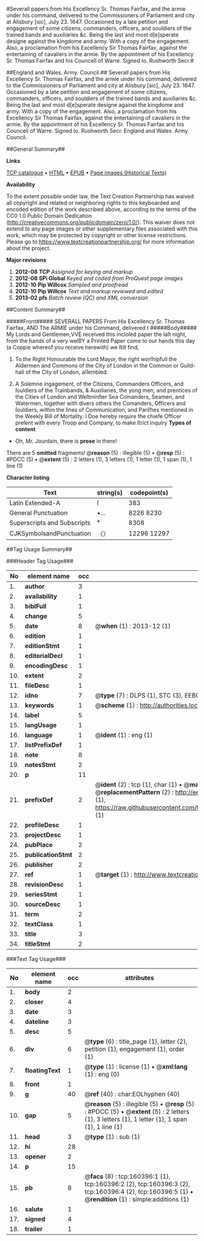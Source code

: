 #Severall papers from His Excellency Sr. Thomas Fairfax, and the armie under his command, delivered to the Commissioners of Parliament and city at Alisbury [sic], July 23. 1647. Occasioned by a late petition and engagement of some citizens, commanders, officers, and souldiers of the trained bands and auxiliaries &c. Being the last and most d[e]sperate designe against the kingdome and army. With a copy of the engagement. Also, a proclamation from his Excellency Sir Thomas Fairfax, against the entertaining of cavaliers in the armie. By the appointment of his Excellency Sr. Thomas Fairfax and his Councell of Warre. Signed Io. Rushworth Secr.#

##England and Wales. Army. Council.##
Severall papers from His Excellency Sr. Thomas Fairfax, and the armie under his command, delivered to the Commissioners of Parliament and city at Alisbury [sic], July 23. 1647. Occasioned by a late petition and engagement of some citizens, commanders, officers, and souldiers of the trained bands and auxiliaries &c. Being the last and most d[e]sperate designe against the kingdome and army. With a copy of the engagement. Also, a proclamation from his Excellency Sir Thomas Fairfax, against the entertaining of cavaliers in the armie. By the appointment of his Excellency Sr. Thomas Fairfax and his Councell of Warre. Signed Io. Rushworth Secr.
England and Wales. Army. Council.

##General Summary##

**Links**

[TCP catalogue](http://www.ota.ox.ac.uk/tcp/)  • 
[HTML](http://tei.it.ox.ac.uk/tcp/Texts-HTML/free/A84/A84980.html)  • 
[EPUB](http://tei.it.ox.ac.uk/tcp/Texts-EPUB/free/A84/A84980.epub) • 
[Page images (Historical Texts)](https://historicaltexts.jisc.ac.uk/eebo-99862238e)

**Availability**

To the extent possible under law, the Text Creation Partnership has waived all copyright and related or neighboring rights to this keyboarded and encoded edition of the work described above, according to the terms of the CC0 1.0 Public Domain Dedication (http://creativecommons.org/publicdomain/zero/1.0/). This waiver does not extend to any page images or other supplementary files associated with this work, which may be protected by copyright or other license restrictions. Please go to https://www.textcreationpartnership.org/ for more information about the project.

**Major revisions**

1. __2012-08__ __TCP__ *Assigned for keying and markup*
1. __2012-08__ __SPi Global__ *Keyed and coded from ProQuest page images*
1. __2012-10__ __Pip Willcox__ *Sampled and proofread*
1. __2012-10__ __Pip Willcox__ *Text and markup reviewed and edited*
1. __2013-02__ __pfs__ *Batch review (QC) and XML conversion*

##Content Summary##

#####Front#####
SEVERALL PAPERS From His Excellency Sr. Thomas Fairfax, AND The ARMIE under his Command, delivered t
#####Body#####
My Lords and Gentlemen,VVE received this incloſed paper the laſt night, from the hands of a very welBY a Printed Paper come to our hands this day (a Coppie whereof you receive herewith) we ſtill find,
1. To the Right Honourable the Lord Mayor, the right worſhipfull the Aldermen and Commons of the City of London in the Common or Guild-hall of the City of London, aſſembled.

1. A Solemne ingagement, of the Citizens, Commanders Officers, and ſouldiers of the Trainbands, & Auxiliaries, the yong men, and prentices of the Cities of London and Weſtminſter Sea Comanders, Seamen, and Watermen, together with divers others the Comanders, Officers and ſouldiers, within the lines of Communication, and Pariſhes mentioned in the Weekly Bill of Mortality.
I Doe hereby require the chiefe Officer preſent with every Troop and Company, to make ſtrict inquiry
**Types of content**

  * Oh, Mr. Jourdain, there is **prose** in there!

There are 5 **omitted** fragments! 
 @__reason__ (5) : illegible (5)  •  @__resp__ (5) : #PDCC (5)  •  @__extent__ (5) : 2 letters (1), 3 letters (1), 1 letter (1), 1 span (1), 1 line (1)

**Character listing**


|Text|string(s)|codepoint(s)|
|---|---|---|
|Latin Extended-A|ſ|383|
|General Punctuation|•…|8226 8230|
|Superscripts             and Subscripts|⁴|8308|
|CJKSymbolsandPunctuation|〈〉|12296 12297|

##Tag Usage Summary##

###Header Tag Usage###

|No|element name|occ|attributes|
|---|---|---|---|
|1.|__author__|3||
|2.|__availability__|1||
|3.|__biblFull__|1||
|4.|__change__|5||
|5.|__date__|8| @__when__ (1) : 2013-12 (1)|
|6.|__edition__|1||
|7.|__editionStmt__|1||
|8.|__editorialDecl__|1||
|9.|__encodingDesc__|1||
|10.|__extent__|2||
|11.|__fileDesc__|1||
|12.|__idno__|7| @__type__ (7) : DLPS (1), STC (3), EEBO-CITATION (1), PROQUEST (1), VID (1)|
|13.|__keywords__|1| @__scheme__ (1) : http://authorities.loc.gov/ (1)|
|14.|__label__|5||
|15.|__langUsage__|1||
|16.|__language__|1| @__ident__ (1) : eng (1)|
|17.|__listPrefixDef__|1||
|18.|__note__|8||
|19.|__notesStmt__|2||
|20.|__p__|11||
|21.|__prefixDef__|2| @__ident__ (2) : tcp (1), char (1)  •  @__matchPattern__ (2) : ([0-9\-]+):([0-9IVX]+) (1), (.+) (1)  •  @__replacementPattern__ (2) : http://eebo.chadwyck.com/downloadtiff?vid=$1&page=$2 (1), https://raw.githubusercontent.com/textcreationpartnership/Texts/master/tcpchars.xml#$1 (1)|
|22.|__profileDesc__|1||
|23.|__projectDesc__|1||
|24.|__pubPlace__|2||
|25.|__publicationStmt__|2||
|26.|__publisher__|2||
|27.|__ref__|1| @__target__ (1) : http://www.textcreationpartnership.org/docs/. (1)|
|28.|__revisionDesc__|1||
|29.|__seriesStmt__|1||
|30.|__sourceDesc__|1||
|31.|__term__|2||
|32.|__textClass__|1||
|33.|__title__|3||
|34.|__titleStmt__|2||


###Text Tag Usage###

|No|element name|occ|attributes|
|---|---|---|---|
|1.|__body__|2||
|2.|__closer__|4||
|3.|__date__|3||
|4.|__dateline__|3||
|5.|__desc__|5||
|6.|__div__|6| @__type__ (6) : title_page (1), letter (2), petition (1), engagement (1), order (1)|
|7.|__floatingText__|1| @__type__ (1) : license (1)  •  @__xml:lang__ (1) : eng (0)|
|8.|__front__|1||
|9.|__g__|40| @__ref__ (40) : char:EOLhyphen (40)|
|10.|__gap__|5| @__reason__ (5) : illegible (5)  •  @__resp__ (5) : #PDCC (5)  •  @__extent__ (5) : 2 letters (1), 3 letters (1), 1 letter (1), 1 span (1), 1 line (1)|
|11.|__head__|3| @__type__ (1) : sub (1)|
|12.|__hi__|28||
|13.|__opener__|2||
|14.|__p__|15||
|15.|__pb__|8| @__facs__ (8) : tcp:160396:1 (1), tcp:160396:2 (2), tcp:160396:3 (2), tcp:160396:4 (2), tcp:160396:5 (1)  •  @__rendition__ (1) : simple:additions (1)|
|16.|__salute__|1||
|17.|__signed__|4||
|18.|__trailer__|1||
